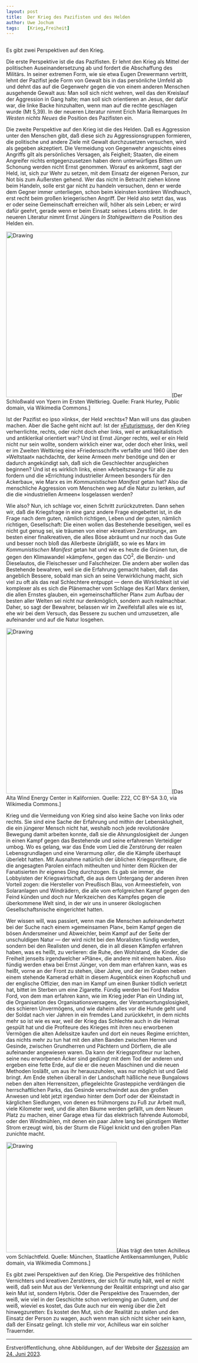 ```yaml
---
layout:	post
title:	Der Krieg des Pazifisten und des Helden
author:	Uwe Jochum
tags:   [Krieg,Freiheit]
---
```


<img src="http://vg01.met.vgwort.de/na/17aebcfad3c24ef5a8ceba7414397553" width="1" height="1" alt="">

Es gibt zwei Perspektiven auf den Krieg.

Die erste Perspektive ist die das Pazifisten. Er lehnt den Krieg
als Mittel der politischen Auseinandersetzung ab und fordert die
Abschaffung des Militärs. In seiner extremen Form, wie sie etwa
Eugen Drewermann vertritt, lehnt der Pazifist jede Form von
Gewalt bis in das persönliche Umfeld ab und dehnt das auf die
Gegenwehr gegen die von einem anderen Menschen ausgehende Gewalt
aus: Man soll sich nicht wehren, weil das den Kreislauf der
Aggression in Gang halte; man soll sich orientieren an Jesus, der
dafür war, die linke Backe hinzuhalten, wenn man auf die rechte
geschlagen wurde (Mt 5,39). In der neueren Literatur nimmt Erich
Maria Remarques *Im Westen nichts Neues* die Position des
Pazifisten ein.

Die zweite Perspektive auf den Krieg ist die des Helden. Daß es
Aggression unter den Menschen gibt, daß diese sich zu
Aggressionsgruppen formieren, die politische und andere Ziele mit
Gewalt durchzusetzen versuchen, wird als gegeben akzeptiert. Die
Vermeidung von Gegenwehr angesichts eines Angriffs gilt als
persönliches Versagen, als Feigheit; Staaten, die einem Angreifer
nichts entgegenzusetzen haben denn unterwürfiges Bitten um
Schonung werden nicht Ernst genommen. Worauf es ankommt, sagt der
Held, ist, sich zur Wehr zu setzen, mit dem Einsatz der eigenen
Person, zur Not bis zum Äußersten gehend. Wer das nicht in
Betracht ziehen könne beim Handeln, solle erst gar nicht zu
handeln versuchen, denn er werde dem Gegner immer unterliegen,
schon beim kleinsten konträren Windhauch, erst recht beim großen
kriegerischen Angriff. Der Held also setzt das, was er oder seine
Gemeinschaft erreichen will, höher als sein Leben; er wird dafür
geehrt, gerade wenn er beim Einsatz seines Lebens stirbt. In der
neueren Literatur nimmt Ernst Jüngers *In Stahlgewittern* die
Position des Helden ein.

<img
src="https://upload.wikimedia.org/wikipedia/commons/e/e6/Chateauwood.jpg"
alt="Drawing" style="width: 450px;"/>[Der Schloßwald von Ypern im
Ersten Weltkrieg. Quelle: Frank Hurley, Public domain, via
Wikimedia Commons.]

Ist der Pazifist eo ipso »links«, der Held »rechts«? Man will uns
das glauben machen. Aber die Sache geht nicht auf: Ist der
[»Futurismus«](https://de.wikipedia.org/wiki/Futurismus), der den
Krieg verherrlichte, rechts, oder nicht doch eher links, weil er
antikapitalistisch und antiklerikal orientiert war? Und ist Ernst
Jünger rechts, weil er ein Held nicht nur sein wollte, sondern
wirklich einer war, oder doch eher links, weil er im Zweiten
Weltkrieg eine »Friedensschrift« verfaßte und 1960 über den
»Weltstaat« nachdachte, der keine Armeen mehr benötige und den er
dadurch angekündigt sah, daß sich die Geschlechter anzugleichen
beginnen? Und ist es wirklich links, einen »Arbeitszwang« für
alle zu fordern und die »Errichtung industrieller Armeen
besonders für den Ackerbau«, wie Marx es im *Kommunistischen
Manifest* getan hat? Also die menschliche Aggression vom Menschen
weg auf die Natur zu lenken, auf die die »industriellen Armeen«
losgelassen werden?

Wie also? Nun, ich schlage vor, einen Schritt
zurückzutreten. Dann sehen wir, daß die Kriegsfrage in eine ganz
andere Frage eingebettet ist, in die Frage nach dem guten,
nämlich richtigen, Leben und der guten, nämlich richtigen,
Gesellschaft: Die einen wollen das Bestehende beseitigen, weil es
nicht gut genug sei, sie träumen von einer »kreativen
Zerstörung«, am besten einer finalkreativen, die alles Böse
abräumt und nur noch das Gute und besser noch bloß das Allerbeste
übrigläßt, so wie es Marx im *Kommunistischen Manifest* getan hat
und wie es heute die Grünen tun, die gegen den Klimawandel
»kämpfen«, gegen das CO<sup>2</sup>, die Benzin- und Dieselautos,
die Fleischesser und Falschheizer. Die andern aber wollen das
Bestehende bewahren, weil sie die Erfahrung gemacht haben, daß
das angeblich Bessere, sobald man sich an seine Verwirklichung
macht, sich viel zu oft als das real Schlechtere entpuppt — denn
die Wirklichkeit ist viel komplexer als es sich die Plänemacher
vom Schlage des Karl Marx denken, die allen Ernstes glauben, ein
»gemeinschaftlicher Plan« zum Aufbau der besten aller Welten sei
nicht nur denkmöglich, sondern auch realmachbar. Daher, so sagt
der Bewahrer, belassen wir im Zweifelsfall alles wie es ist, ehe
wir bei dem Versuch, das Bessere zu suchen und umzusetzen, alle
aufeinander und auf die Natur losgehen.

<img
src="https://upload.wikimedia.org/wikipedia/commons/d/d2/Alta_Wind_Energy_Center_from_Oak_Creek_Road.jpg"
alt="Drawing" style="width: 450px;"/>[Das Alta Wind Energy Center
in Kalifornien. Quelle: Z22, CC BY-SA 3.0, via Wikimedia
Commons.]

Krieg und die Vermeidung von Krieg sind also keine Sache von
links oder rechts. Sie sind eine Sache der Erfahrung und mithin
der Lebensklugheit, die ein jüngerer Mensch nicht hat, weshalb
noch jede revolutionäre Bewegung damit arbeiten konnte, daß sie
die Ahnungslosigkeit der Jungen in einen Kampf gegen das
Bestehende und seine erfahrenen Verteidiger umbog. Wo es gelang,
war das Ende vom Lied die Zerstörung der realen Lebensgrundlagen
und eine Verarmung *aller*, die die Kämpfe überhaupt überlebt
hatten. Mit Ausnahme natürlich der üblichen Kriegsprofiteure, die
die angesagten Parolen einfach mitheulten und hinter dem Rücken
der Fanatisierten ihr eigenes Ding durchzogen. Es gab sie immer,
die Lobbyisten der Kriegswirtschaft, die aus dem Untergang der
anderen ihren Vorteil zogen: die Hersteller von Preußisch Blau,
von Armeestiefeln, von Solaranlagen und Windrädern, die alle vom
erfolgreichen Kampf gegen den Feind künden und doch nur
Merkzeichen des Kampfes gegen die überkommene Welt sind, in der
wir uns in unserer ökologischen Gesellschaftsnische eingerichtet
hatten.

Wer wissen will, was passiert, wenn man die Menschen
aufeinanderhetzt bei der Suche nach einem »gemeinsamen Plan«,
beim Kampf gegen die bösen Andersmeiner und Abweichler, beim
Kampf auf der Seite der unschuldigen Natur — der wird nicht bei
den Moralisten fündig werden, sondern bei den Realisten und
denen, die in all diesen Kämpfen erfahren haben, was es heißt, zu
verlieren: die Ruhe, den Wohlstand, die Kinder, die Freiheit
jenseits irgendwelcher »Pläne«, die andere mit einem haben. Also
fündig werden etwa bei Ernst Jünger, von dem man erfahren kann,
was es heißt, vorne an der Front zu stehen, über Jahre, und der
im Graben neben einem stehende Kamerad erhält in diesem
Augenblick einen Kopfschuß und der englische Offizier, den man im
Kampf um einen Bunker tödlich verletzt hat, bittet im Sterben um
eine Zigarette. Fündig werden bei Ford Madox Ford, von dem man
erfahren kann, wie im Krieg jeder Plan ein Unding ist, die
Organisation des Organisationsversagens, der
Verantwortungslosigkeit, des schieren Unvermögens, und wie daheim
alles vor die Hunde geht und der Soldat nach vier Jahren in ein
fremdes Land zurückkehrt, in dem nichts mehr so ist wie es war,
weil der Krieg das Schlechte auch in die Heimat gespült hat und
die Profiteure des Krieges mit ihren neu erworbenen Vermögen die
alten Adelssitze kaufen und dort ein neues Regime errichten, das
nichts mehr zu tun hat mit den alten Banden zwischen Herren und
Gesinde, zwischen Grundherren und Pächtern und Dörflern, die alle
aufeinander angewiesen waren. Da kann der Kriegsprofiteur nur
lachen, seine neu erworbenen Äcker sind gedüngt mit dem Tod der
anderen und ergeben eine fette Erde, auf die er die neuen
Maschinen und die neuen Methoden losläßt, um aus ihr
herauszuholen, was nur möglich ist und Geld bringt. Am Ende
stehen überall in der Landschaft häßliche neue Bungalows neben
den alten Herrensitzen, pflegeleichte Grasteppiche verdrängen die
herrschaftlichen Parks, das Gesinde verschwindet aus den großen
Anwesen und lebt jetzt irgendwo hinter dem Dorf oder der
Kleinstadt in kärglichen Siedlungen, von denen es frühmorgens zu
Fuß zur Arbeit muß, viele Kilometer weit, und die alten Bäume
werden gefällt, um dem Neuen Platz zu machen, einer Garage etwa
für das elektrisch fahrende Automobil, oder den Windmühlen, mit
denen ein paar Jahre lang bei günstigem Wetter Strom erzeugt
wird, bis der Sturm die Flügel knickt und den großen Plan
zunichte macht.

<img
src="https://upload.wikimedia.org/wikipedia/commons/a/a0/Aias_body_Akhilleus_Staatliche_Antikensammlungen_1884.jpg"
alt="Drawing" style="width: 300px;"/>[Aias trägt den toten
Achilleus vom Schlachtfeld. Quelle: München, Staatliche
Antikensammlungen, Public domain, via Wikimedia Commons.]

Es gibt zwei Perspektiven auf den Krieg. Die Perspektive des
fröhlichen Vernichters und kreativen Zerstörers, der sich für
mutig hält, weil er nicht weiß, daß sein Mut aus der Verkennung
der Realität entspringt und also gar kein Mut ist, sondern
Hybris. Oder die Perspektive des Trauernden, der weiß, wie viel
in der Geschichte schon verlorenging an Gutem, und der weiß,
wieviel es kostet, das Gute auch nur ein wenig über die Zeit
hinwegzuretten: Es kostet den Mut, sich der Realität zu stellen
und den Einsatz der Person zu wagen, auch wenn man sich nicht
sicher sein kann, daß der Einsatz gelingt. Ich stelle mir vor,
Achilleus war ein solcher Trauernder.

---
Erstveröffentlichung, ohne Abbildungen, auf der Website der
[*Sezession*](https://sezession.de) am [24. Juni
2023](https://sezession.de/67658/der-krieg-des-pazifisten-und-des-helden?hilite=Jochum).
